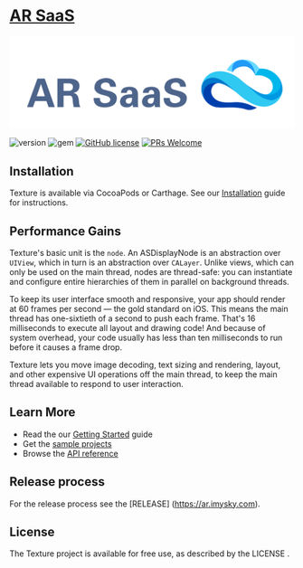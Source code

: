 # [AR SaaS](https://ar.imysky.com/) 

![AR SaaS](https://github.com/AR-iMySky/ar-saas/blob/master/docs/images/logo.png)

![version](https://img.shields.io/badge/version-1.5.3-blue.svg?maxAge=2592000) ![gem](https://img.shields.io/badge/gem-2.2.0-blue.svg?maxAge=2592000) [![GitHub license](https://img.shields.io/badge/license-MIT-blue.svg)](https://github.com/facebook/react/blob/master/LICENSE) [![PRs Welcome](https://img.shields.io/badge/PRs-welcome-brightgreen.svg)](https://ar.imysky.com/)

## Installation

Texture is available via CocoaPods or Carthage. See our [Installation](http://texturegroup.org/docs/installation.html) guide for instructions.

## Performance Gains

Texture's basic unit is the `node`. An ASDisplayNode is an abstraction over `UIView`, which in turn is an abstraction over `CALayer`. Unlike views, which can only be used on the main thread, nodes are thread-safe: you can instantiate and configure entire hierarchies of them in parallel on background threads.

To keep its user interface smooth and responsive, your app should render at 60 frames per second — the gold standard on iOS. This means the main thread has one-sixtieth of a second to push each frame. That's 16 milliseconds to execute all layout and drawing code! And because of system overhead, your code usually has less than ten milliseconds to run before it causes a frame drop.

Texture lets you move image decoding, text sizing and rendering, layout, and other expensive UI operations off the main thread, to keep the main thread available to respond to user interaction.

## Learn More

* Read the our [Getting Started](http://texturegroup.org/docs/getting-started.html) guide
* Get the [sample projects](https://github.com/texturegroup/texture/tree/master/examples)
* Browse the [API reference](http://texturegroup.org/appledocs.html)

## Release process

For the release process see the [RELEASE] (https://ar.imysky.com).

## License

The Texture project is available for free use, as described by the LICENSE .

